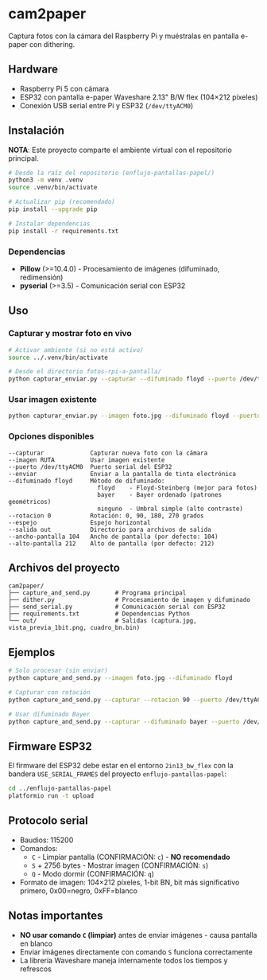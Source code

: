 # cam2paper

Captura fotos con la cámara del Raspberry Pi y muéstralas en pantalla e-paper con dithering.

## Hardware

- Raspberry Pi 5 con cámara
- ESP32 con pantalla e-paper Waveshare 2.13" B/W flex (104×212 píxeles)
- Conexión USB serial entre Pi y ESP32 (`/dev/ttyACM0`)

## Instalación

**NOTA**: Este proyecto comparte el ambiente virtual con el repositorio principal.

```bash
# Desde la raíz del repositorio (enflujo-pantallas-papel/)
python3 -m venv .venv
source .venv/bin/activate

# Actualizar pip (recomendado)
pip install --upgrade pip

# Instalar dependencias
pip install -r requirements.txt
```

### Dependencias

- **Pillow** (>=10.4.0) - Procesamiento de imágenes (difuminado, redimensión)
- **pyserial** (>=3.5) - Comunicación serial con ESP32

## Uso

### Capturar y mostrar foto en vivo

```bash
# Activar ambiente (si no está activo)
source ../.venv/bin/activate

# Desde el directorio fotos-rpi-a-pantalla/
python capturar_enviar.py --capturar --difuminado floyd --puerto /dev/ttyACM0 --enviar
```

### Usar imagen existente

```bash
python capturar_enviar.py --imagen foto.jpg --difuminado floyd --puerto /dev/ttyACM0 --enviar
```

### Opciones disponibles

```
--capturar             Capturar nueva foto con la cámara
--imagen RUTA          Usar imagen existente
--puerto /dev/ttyACM0  Puerto serial del ESP32
--enviar               Enviar a la pantalla de tinta electrónica
--difuminado floyd     Método de difuminado:
                         floyd    - Floyd-Steinberg (mejor para fotos)
                         bayer    - Bayer ordenado (patrones geométricos)
                         ninguno  - Umbral simple (alto contraste)
--rotacion 0           Rotación: 0, 90, 180, 270 grados
--espejo               Espejo horizontal
--salida out           Directorio para archivos de salida
--ancho-pantalla 104   Ancho de pantalla (por defecto: 104)
--alto-pantalla 212    Alto de pantalla (por defecto: 212)
```

## Archivos del proyecto

```
cam2paper/
├── capture_and_send.py       # Programa principal
├── dither.py                 # Procesamiento de imagen y difuminado
├── send_serial.py            # Comunicación serial con ESP32
├── requirements.txt          # Dependencias Python
└── out/                      # Salidas (captura.jpg, vista_previa_1bit.png, cuadro_bn.bin)
```

## Ejemplos

```bash
# Solo procesar (sin enviar)
python capture_and_send.py --imagen foto.jpg --difuminado floyd

# Capturar con rotación
python capture_and_send.py --capturar --rotacion 90 --puerto /dev/ttyACM0 --enviar

# Usar difuminado Bayer
python capture_and_send.py --capturar --difuminado bayer --puerto /dev/ttyACM0 --enviar
```

## Firmware ESP32

El firmware del ESP32 debe estar en el entorno `2in13_bw_flex` con la bandera `USE_SERIAL_FRAMES` del proyecto `enflujo-pantallas-papel`:

```bash
cd ../enflujo-pantallas-papel
platformio run -t upload
```

## Protocolo serial

- Baudios: 115200
- Comandos:
  - `C` - Limpiar pantalla (CONFIRMACIÓN: `c`) - **NO recomendado**
  - `S` + 2756 bytes - Mostrar imagen (CONFIRMACIÓN: `s`)
  - `Q` - Modo dormir (CONFIRMACIÓN: `q`)
- Formato de imagen: 104×212 píxeles, 1-bit BN, bit más significativo primero, 0x00=negro, 0xFF=blanco

## Notas importantes

- **NO usar comando `C` (limpiar)** antes de enviar imágenes - causa pantalla en blanco
- Enviar imágenes directamente con comando `S` funciona correctamente
- La librería Waveshare maneja internamente todos los tiempos y refrescos
